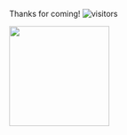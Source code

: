 Thanks for coming! ![visitors](https://visitor-badge.glitch.me/badge?page_id=dalefitzgerald.dalefitzgerald&left_color=green&right_color=orange)

<img height="180em" src="https://github-readme-stats.vercel.app/api?username=dalefitzgerald&theme=nightowl&show_icons=true&hide_border=true&&count_private=true&include_all_commits=true" />

<!---
DaleFitzgerald/DaleFitzgerald is a ✨ special ✨ repository because its `README.md` (this file) appears on your GitHub profile.
You can click the Preview link to take a look at your changes.
--->
